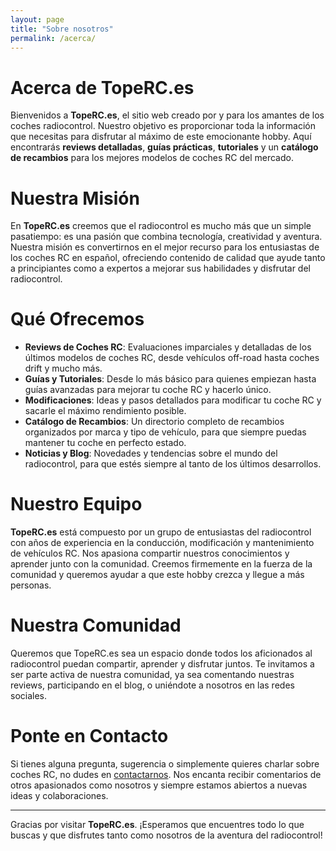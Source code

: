 ```yaml
---
layout: page
title: "Sobre nosotros"
permalink: /acerca/
---
```


# Acerca de TopeRC.es

Bienvenidos a **TopeRC.es**, el sitio web creado por y para los amantes de los coches radiocontrol. Nuestro objetivo es proporcionar toda la información que necesitas para disfrutar al máximo de este emocionante hobby. Aquí encontrarás **reviews detalladas**, **guías prácticas**, **tutoriales** y un **catálogo de recambios** para los mejores modelos de coches RC del mercado.


# Nuestra Misión

En **TopeRC.es** creemos que el radiocontrol es mucho más que un simple pasatiempo:
es una pasión que combina tecnología, creatividad y aventura. Nuestra misión es convertirnos
en el mejor recurso para los entusiastas de los coches RC en español, ofreciendo
contenido de calidad que ayude tanto a principiantes como a expertos a mejorar sus 
habilidades y disfrutar del radiocontrol.


# Qué Ofrecemos

- **Reviews de Coches RC**: Evaluaciones imparciales y detalladas de los últimos modelos 
  de coches RC, desde vehículos off-road hasta coches drift y mucho más.
- **Guías y Tutoriales**: Desde lo más básico para quienes empiezan hasta guías avanzadas 
  para mejorar tu coche RC y hacerlo único.
- **Modificaciones**: Ideas y pasos detallados para modificar tu coche RC y sacarle el 
  máximo rendimiento posible.
- **Catálogo de Recambios**: Un directorio completo de recambios organizados por marca y tipo 
  de vehículo, para que siempre puedas mantener tu coche en perfecto estado.
- **Noticias y Blog**: Novedades y tendencias sobre el mundo del radiocontrol, para que estés 
  siempre al tanto de los últimos desarrollos.


# Nuestro Equipo

**TopeRC.es** está compuesto por un grupo de entusiastas del radiocontrol con años de experiencia en la conducción, modificación y mantenimiento de vehículos RC. Nos apasiona compartir nuestros conocimientos y aprender junto con la comunidad. Creemos firmemente en la fuerza de la comunidad y queremos ayudar a que este hobby crezca y llegue a más personas.


# Nuestra Comunidad

Queremos que TopeRC.es sea un espacio donde todos los aficionados al radiocontrol puedan compartir, aprender y disfrutar juntos. Te invitamos a ser parte activa de nuestra comunidad, ya sea comentando nuestras reviews, participando en el blog, o uniéndote a nosotros en las redes sociales.


# Ponte en Contacto

Si tienes alguna pregunta, sugerencia o simplemente quieres charlar sobre coches RC, no dudes en [contactarnos](/contacto.html). Nos encanta recibir comentarios de otros apasionados como nosotros y siempre estamos abiertos a nuevas ideas y colaboraciones.

---

Gracias por visitar **TopeRC.es**. ¡Esperamos que encuentres todo lo que buscas y que disfrutes tanto como nosotros de la aventura del radiocontrol!

